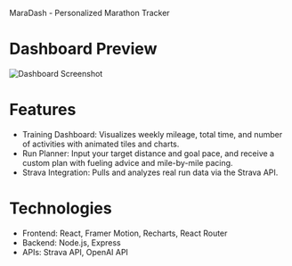 MaraDash - Personalized Marathon Tracker 

# Dashboard Preview



![Dashboard Screenshot]("./assets/dashboard.png")


# Features
- Training Dashboard: Visualizes weekly mileage, total time, and number of activities with animated tiles and charts.
- Run Planner: Input your target distance and goal pace, and receive a custom plan with fueling advice and mile-by-mile pacing.
- Strava Integration: Pulls and analyzes real run data via the Strava API.

# Technologies

- Frontend: React, Framer Motion, Recharts, React Router
- Backend: Node.js, Express
- APIs: Strava API, OpenAI API
  



